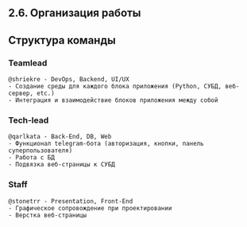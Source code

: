 ## 2.6. Организация работы

## Структура команды

### Teamlead
    @shriekre - DevOps, Backend, UI/UX
    - Создание среды для каждого блока приложения (Python, СУБД, веб-сервер, etc.)
    - Интеграция и взаимодействие блоков приложения между собой
### Tech-lead
    @qarlkata - Back-End, DB, Web
    - Функционал telegram-бота (авторизация, кнопки, панель суперпользователя)
    - Работа с БД
    - Подвязка веб-страницы к СУБД

### Staff
    @stonetrr - Presentation, Front-End
    - Графическое сопровождение при проектировании
    - Верстка веб-страницы
